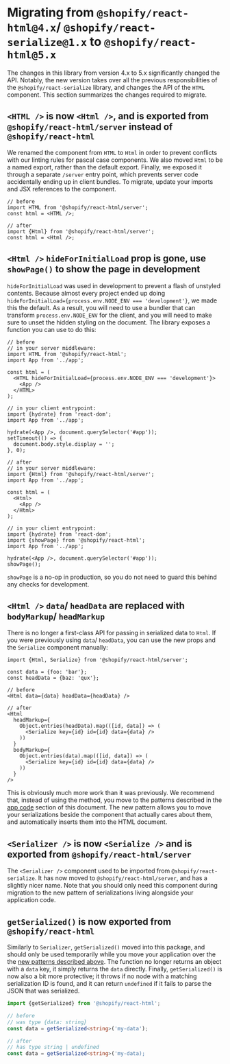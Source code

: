 # Migrating from `@shopify/react-html@4.x`/ `@shopify/react-serialize@1.x` to `@shopify/react-html@5.x`

The changes in this library from version 4.x to 5.x significantly changed the API. Notably, the new version takes over all the previous responsibilities of the `@shopify/react-serialize` library, and changes the API of the `HTML` component. This section summarizes the changes required to migrate.

## `<HTML />` is now `<Html />`, and is exported from `@shopify/react-html/server` instead of `@shopify/react-html`

We renamed the component from `HTML` to `Html` in order to prevent conflicts with our linting rules for pascal case components. We also moved `Html` to be a named export, rather than the default export. Finally, we exposed it through a separate `/server` entry point, which prevents server code accidentally ending up in client bundles. To migrate, update your imports and JSX references to the component.

```tsx
// before
import HTML from '@shopify/react-html/server';
const html = <HTML />;

// after
import {Html} from '@shopify/react-html/server';
const html = <Html />;
```

## `<Html />` `hideForInitialLoad` prop is gone, use `showPage()` to show the page in development

`hideForInitialLoad` was used in development to prevent a flash of unstyled contents. Because almost every project ended up doing `hideForInitialLoad={process.env.NODE_ENV === 'development'}`, we made this the default. As a result, you will need to use a bundler that can transform `process.env.NODE_ENV` for the client, and you will need to make sure to unset the hidden styling on the document. The library exposes a function you can use to do this:

```tsx
// before
// in your server middleware:
import HTML from '@shopify/react-html';
import App from '../app';

const html = (
  <HTML hideForInitialLoad={process.env.NODE_ENV === 'development'}>
    <App />
  </HTML>
);

// in your client entrypoint:
import {hydrate} from 'react-dom';
import App from '../app';

hydrate(<App />, document.querySelector('#app'));
setTimeout(() => {
  document.body.style.display = '';
}, 0);

// after
// in your server middleware:
import {Html} from '@shopify/react-html/server';
import App from '../app';

const html = (
  <Html>
    <App />
  </Html>
);

// in your client entrypoint:
import {hydrate} from 'react-dom';
import {showPage} from '@shopify/react-html';
import App from '../app';

hydrate(<App />, document.querySelector('#app'));
showPage();
```

`showPage` is a no-op in production, so you do not need to guard this behind any checks for development.

## `<Html />` `data`/ `headData` are replaced with `bodyMarkup`/ `headMarkup`

There is no longer a first-class API for passing in serialized data to `Html`. If you were previously using `data`/ `headData`, you can use the new props and the `Serialize` component manually:

```tsx
import {Html, Serialize} from '@shopify/react-html/server';

const data = {foo: 'bar'};
const headData = {baz: 'qux'};

// before
<Html data={data} headData={headData} />

// after
<Html
  headMarkup={
    Object.entries(headData).map(([id, data]) => (
      <Serialize key={id} id={id} data={data} />
    ))
  }
  bodyMarkup={
    Object.entries(data).map(([id, data]) => (
      <Serialize key={id} id={id} data={data} />
    ))
  }
/>
```

This is obviously much more work than it was previously. We recommend that, instead of using the method, you move to the patterns described in the [app code](#app-code) section of this document. The new pattern allows you to move your serializations beside the component that actually cares about them, and automatically inserts them into the HTML document.

## `<Serializer />` is now `<Serialize />` and is exported from `@shopify/react-html/server`

The `<Serializer />` component used to be imported from `@shopify/react-serialize`. It has now moved to `@shopify/react-html/server`, and has a slightly nicer name. Note that you should only need this component during migration to the new pattern of serializations living alongside your application code.

## `getSerialized()` is now exported from `@shopify/react-html`

Similarly to `Serializer`, `getSerialized()` moved into this package, and should only be used temporarily while you move your application over the the [new patterns described above](#app-code). The function no longer returns an object with a `data` key, it simply returns the `data` directly. Finally, `getSerialized()` is now also a bit more protective; it throws if no node with a matching serialization ID is found, and it can return `undefined` if it fails to parse the JSON that was serialized.

```ts
import {getSerialized} from '@shopify/react-html';

// before
// was type {data: string}
const data = getSerialized<string>('my-data');

// after
// has type string | undefined
const data = getSerialized<string>('my-data);
```
